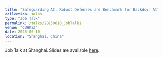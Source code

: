```yaml
---
title: "Safeguarding AI: Robust Defenses and Benchmark for Backdoor Attacks"
collection: talks
type: "Job Talk"
permalink: /talks/20250610_JobTalk1
venue: "CUHKSZ"
date: 2025-06-10
location: "Shanghai, China"
---
```


Job Talk at Shanghai. Slides are available [here](https://cuhko365-my.sharepoint.com/:b:/g/personal/115010239_link_cuhk_edu_cn/ESHjO79x-XtKpLLvdyeeOWIBvIHlHFId6-rSTlRDTPmcdw?e=XupZis).
